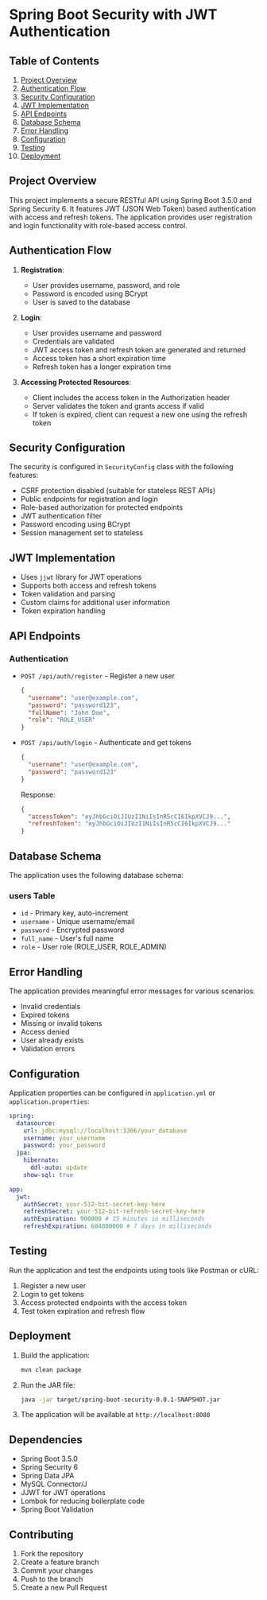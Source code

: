 # Spring Boot Security with JWT Authentication

## Table of Contents
1. [Project Overview](#project-overview)
2. [Authentication Flow](#authentication-flow)
3. [Security Configuration](#security-configuration)
4. [JWT Implementation](#jwt-implementation)
5. [API Endpoints](#api-endpoints)
6. [Database Schema](#database-schema)
7. [Error Handling](#error-handling)
8. [Configuration](#configuration)
9. [Testing](#testing)
10. [Deployment](#deployment)

## Project Overview
This project implements a secure RESTful API using Spring Boot 3.5.0 and Spring Security 6. It features JWT (JSON Web Token) based authentication with access and refresh tokens. The application provides user registration and login functionality with role-based access control.

## Authentication Flow
1. **Registration**:
   - User provides username, password, and role
   - Password is encoded using BCrypt
   - User is saved to the database

2. **Login**:
   - User provides username and password
   - Credentials are validated
   - JWT access token and refresh token are generated and returned
   - Access token has a short expiration time
   - Refresh token has a longer expiration time

3. **Accessing Protected Resources**:
   - Client includes the access token in the Authorization header
   - Server validates the token and grants access if valid
   - If token is expired, client can request a new one using the refresh token

## Security Configuration
The security is configured in `SecurityConfig` class with the following features:
- CSRF protection disabled (suitable for stateless REST APIs)
- Public endpoints for registration and login
- Role-based authorization for protected endpoints
- JWT authentication filter
- Password encoding using BCrypt
- Session management set to stateless

## JWT Implementation
- Uses `jjwt` library for JWT operations
- Supports both access and refresh tokens
- Token validation and parsing
- Custom claims for additional user information
- Token expiration handling

## API Endpoints

### Authentication
- `POST /api/auth/register` - Register a new user
  ```json
  {
    "username": "user@example.com",
    "password": "password123",
    "fullName": "John Doe",
    "role": "ROLE_USER"
  }
  ```

- `POST /api/auth/login` - Authenticate and get tokens
  ```json
  {
    "username": "user@example.com",
    "password": "password123"
  }
  ```
  Response:
  ```json
  {
    "accessToken": "eyJhbGciOiJIUzI1NiIsInR5cCI6IkpXVCJ9...",
    "refreshToken": "eyJhbGciOiJIUzI1NiIsInR5cCI6IkpXVCJ9..."
  }
  ```

## Database Schema
The application uses the following database schema:

### users Table
- `id` - Primary key, auto-increment
- `username` - Unique username/email
- `password` - Encrypted password
- `full_name` - User's full name
- `role` - User role (ROLE_USER, ROLE_ADMIN)

## Error Handling
The application provides meaningful error messages for various scenarios:
- Invalid credentials
- Expired tokens
- Missing or invalid tokens
- Access denied
- User already exists
- Validation errors

## Configuration
Application properties can be configured in `application.yml` or `application.properties`:

```yaml
spring:
  datasource:
    url: jdbc:mysql://localhost:3306/your_database
    username: your_username
    password: your_password
  jpa:
    hibernate:
      ddl-auto: update
    show-sql: true

app:
  jwt:
    authSecret: your-512-bit-secret-key-here
    refreshSecret: your-512-bit-refresh-secret-key-here
    authExpiration: 900000 # 15 minutes in milliseconds
    refreshExpiration: 604800000 # 7 days in milliseconds
```

## Testing
Run the application and test the endpoints using tools like Postman or cURL:

1. Register a new user
2. Login to get tokens
3. Access protected endpoints with the access token
4. Test token expiration and refresh flow

## Deployment
1. Build the application:
   ```bash
   mvn clean package
   ```
2. Run the JAR file:
   ```bash
   java -jar target/spring-boot-security-0.0.1-SNAPSHOT.jar
   ```
3. The application will be available at `http://localhost:8080`

## Dependencies
- Spring Boot 3.5.0
- Spring Security 6
- Spring Data JPA
- MySQL Connector/J
- JJWT for JWT operations
- Lombok for reducing boilerplate code
- Spring Boot Validation

## Contributing
1. Fork the repository
2. Create a feature branch
3. Commit your changes
4. Push to the branch
5. Create a new Pull Request
